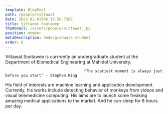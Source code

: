 ```yaml
---
template: BlogPost
path: /people/vittawat
date: 2022-02-01T06:15:50.738Z
title: Vittawat Sootawee
thumbnail: /assets/people/vittawat.jpg
position: member
metaDescription: Undergraduate student
order: 6
---
```


Vittawat Sootawee is currrently an undergraduate student at the Department of Biomedical Engineering at Mahidol University.
                                        
                                       "The scariest moment is always just before you start" - Stephen King

His field of interests are machine learning and application development. Currently, his works include detecting behavior of monkeys from videos and visual telemedicine computing. His aims are to launch some freaking amazing medical applications to the market. And he can sleep for 8 hours per day.

>                                
